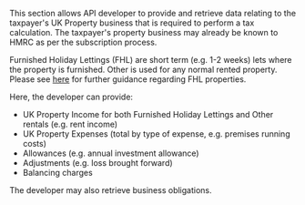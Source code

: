This section allows API developer to provide and retrieve data relating to the taxpayer's
UK Property business that is required to perform a tax calculation. 
The taxpayer's property business may already be known to HMRC as per the subscription process.

Furnished Holiday Lettings (FHL) are short term (e.g. 1-2 weeks) lets where the property is furnished. Other is used 
for any normal rented property. 
Please see [here](https://www.gov.uk/government/publications/furnished-holiday-lettings-hs253-self-assessment-helpsheet) for further guidance
regarding FHL properties.

Here, the developer can provide:

* UK Property Income for both Furnished Holiday Lettings and Other rentals (e.g. rent income)
* UK Property Expenses (total by type of expense, e.g. premises running costs)
* Allowances (e.g. annual investment allowance)
* Adjustments (e.g. loss brought forward)
* Balancing charges

The developer may also retrieve business obligations.